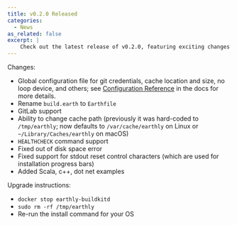 ```yaml
---
title: v0.2.0 Released
categories:
  - News
as_related: false
excerpt: |
    Check out the latest release of v0.2.0, featuring exciting changes like a global configuration file, GitLab support, and examples in Scala, C++, and .NET. Upgrade now to discover the improved features and fixes in this markdown post.
---
```

Changes:

- Global configuration file for git credentials, cache location and size, no loop device, and others; see [Configuration Reference](https://docs.earthly.dev/earth-config) in the docs for more details.
- Rename `build.earth` to `Earthfile`
- GitLab support
- Ability to change cache path (previously it was hard-coded to `/tmp/earthly`; now defaults to `/var/cache/earthly` on Linux or `~/Library/Caches/earthly` on macOS)
- `HEALTHCHECK` command support
- Fixed out of disk space error
- Fixed support for stdout reset control characters (which are used for installation progress bars)
- Added Scala, c++, dot net examples

Upgrade instructions:

- `docker stop earthly-buildkitd`
- `sudo rm -rf /tmp/earthly`
- Re-run the install command for your OS
